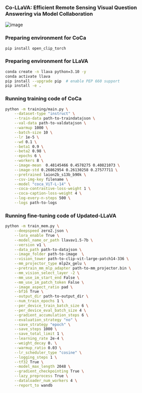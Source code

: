 ### Co-LLaVA: Efficient Remote Sensing Visual Question Answering via Model Collaboration
![image](https://github.com/user-attachments/assets/37dff348-f802-439a-bcf7-bc5999ccdda4)

### Preparing environment for CoCa
```bash
pip install open_clip_torch
```

### Preparing environment for LLaVA
```bash
conda create -n llava python=3.10 -y
conda activate llava
pip install --upgrade pip  # enable PEP 660 support
pip install -e .
```

###  Running training code of CoCa
```bash
python -m training/main.py \
    --dataset-type "instruct" \
    --train-data path-to-traindatajson \
    --val-data path-to-valdatajson \
    --warmup 1000 \
    --batch-size 10 \
    --lr 1e-5 \
    --wd 0.1 \
    --beta1 0.9 \
    --beta2 0.98 \
    --epochs 6 \
    --workers 8 \
    --image-mean  0.48145466 0.4578275 0.40821073 \
    --image-std 0.26862954 0.26130258 0.27577711 \
    --pretrained laion2b_s13b_b90k \
    --csv-img-key filename \
    --model "coca_ViT-L-14" \
    --coca-contrastive-loss-weight 1 \
    --coca-caption-loss-weight 4 \
    --log-every-n-steps 500 \
    --logs path-to-logs
```

### Running fine-tuning code of Updated-LLaVA
```bash
python -m train_mem.py \
    --deepspeed zero2.json \
    --lora_enable True \
    --model_name_or_path llavav1.5-7b \
    --version v1 \
    --data_path path-to-datajson \
    --image_folder path-to-image  \
    --vision_tower path-to-clip-vit-large-patch14-336 \
    --mm_projector_type mlp2x_gelu \
    --pretrain_mm_mlp_adapter path-to-mm_projector.bin \
    --mm_vision_select_layer -2 \
    --mm_use_im_start_end False \
    --mm_use_im_patch_token False \
    --image_aspect_ratio pad \
    --bf16 True \
    --output_dir path-to-output_dir \
    --num_train_epochs 1 \
    --per_device_train_batch_size 6 \
    --per_device_eval_batch_size 4 \
    --gradient_accumulation_steps 6 \
    --evaluation_strategy "no" \
    --save_strategy "epoch" \
    --save_steps 1000 \
    --save_total_limit 1 \
    --learning_rate 2e-4 \
    --weight_decay 0. \
    --warmup_ratio 0.03 \
    --lr_scheduler_type "cosine" \
    --logging_steps 1 \
    --tf32 True \
    --model_max_length 2048 \
    --gradient_checkpointing True \
    --lazy_preprocess True \
    --dataloader_num_workers 4 \
    --report_to wandb
```

